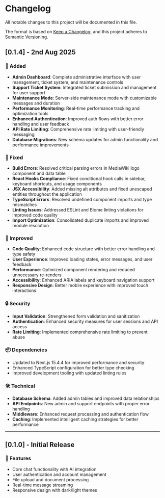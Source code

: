 # Changelog

All notable changes to this project will be documented in this file.

The format is based on [Keep a Changelog](https://keepachangelog.com/en/1.0.0/),
and this project adheres to [Semantic Versioning](https://semver.org/spec/v2.0.0.html).

## [0.1.4] - 2nd Aug 2025

### 🚀 Added
- **Admin Dashboard**: Complete administrative interface with user management, ticket system, and maintenance controls
- **Support Ticket System**: Integrated ticket submission and management for user support
- **Maintenance Mode**: Server-side maintenance mode with customizable messages and duration
- **Performance Monitoring**: Real-time performance tracking and optimization tools
- **Enhanced Authentication**: Improved auth flows with better error handling and user feedback
- **API Rate Limiting**: Comprehensive rate limiting with user-friendly messaging
- **Database Migrations**: New schema updates for admin functionality and performance improvements

### 🔧 Fixed
- **Build Errors**: Resolved critical parsing errors in MediaWiki logo component and data table
- **React Hooks Compliance**: Fixed conditional hook calls in sidebar, keyboard shortcuts, and usage components
- **JSX Accessibility**: Added missing alt attributes and fixed unescaped entities throughout the application
- **TypeScript Errors**: Resolved undefined component imports and type mismatches
- **Linting Issues**: Addressed ESLint and Biome linting violations for improved code quality
- **Import Optimization**: Consolidated duplicate imports and improved module resolution

### 🎨 Improved
- **Code Quality**: Enhanced code structure with better error handling and type safety
- **User Experience**: Improved loading states, error messages, and user feedback
- **Performance**: Optimized component rendering and reduced unnecessary re-renders
- **Accessibility**: Enhanced ARIA labels and keyboard navigation support
- **Responsive Design**: Better mobile experience with improved touch interactions

### 🔒 Security
- **Input Validation**: Strengthened form validation and sanitization
- **Authentication**: Enhanced security measures for user sessions and API access
- **Rate Limiting**: Implemented comprehensive rate limiting to prevent abuse

### 📦 Dependencies
- Updated to Next.js 15.4.4 for improved performance and security
- Enhanced TypeScript configuration for better type checking
- Improved development tooling with updated linting rules

### 🛠️ Technical
- **Database Schema**: Added admin tables and improved data relationships
- **API Endpoints**: New admin and support endpoints with proper error handling
- **Middleware**: Enhanced request processing and authentication flow
- **Caching**: Implemented intelligent caching strategies for better performance

---

## [0.1.0] - Initial Release

### 🚀 Features
- Core chat functionality with AI integration
- User authentication and account management
- File upload and document processing
- Real-time message streaming
- Responsive design with dark/light themes 